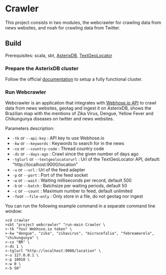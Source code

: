 # Crawler

This project consists in two modules, the webcrawler for crawling data from news websites, and noah for crawling data from Twitter.


## Build

Prerequisites: scala, sbt, [AsterixDB](http://asterixdb.apache.org), [TextGeoLocator](https://github.com/MoniMoledo/text-geo-locator)

### Prepare the AsterixDB cluster
Follow the official [documentation](https://ci.apache.org/projects/asterixdb/install.html) to setup a fully functional cluster.

### Run Webcrawler

Webcrawler is an application that integrates with [Webhose.io API](https://webhose.io/) to crawl data from news websites, geotag and ingest it on AsterixDB, shows the Brazilian map with the mentions of Zika Virus, Dengue, Yellow Fever and Chikungunya diseases on twitter and news websites.

Parameters description:

* `-tk` or `--api-key` : API key to use Webhose.io
* `-kw` or `--keywords` : Keywords to search for in the news
* `-co` or `--country-code` : Thread country code
* `-ds` or `--days-ago` : Crawl since the given number of days ago
* `-tglurl` or `--textgeolocatorurl` : Url of the TextGeoLocator API, default: "http://localhost:9000/location"
* `-u` or `--url` : Url of the feed adapter
* `-p` or `--port` : Port of the feed socket
* `-w` or `--wait` : Waiting milliseconds per record, default 500
* `-b` or `--batch` : Batchsize per waiting periods, default 50
* `-c` or `--count` : Maximum number to feed, default unlimited
* `-fo`or `--file-only` : Only store in a file, do not geotag nor ingest


You can run the following example command in a separate command line window:
```
>cd crawler
>sbt "project webcrawler" "run-main Crawler \
>-tk "Your Webhose.io token" \
>-kw "dengue", "zika", "zikavirus", "microcefalia", "febreamarela", "chikungunya" \
>-co "BR" \
>-ds 1 \
>-tglurl "http://localhost:9000/location" \
>-u 127.0.0.1 \
>-p 10010 \
>-w 0 \
>-b 50"
```